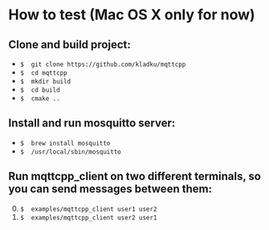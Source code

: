 How to test (Mac OS X only for now)
====

Clone and build project:
----
* `$  git clone https://github.com/kladku/mqttcpp`
* `$  cd mqttcpp`
* `$  mkdir build`
* `$  cd build`
* `$  cmake ..`

Install and run mosquitto server:
----
* `$  brew install mosquitto`
* `$  /usr/local/sbin/mosquitto`


Run mqttcpp_client on two different terminals, so you can send messages between them:
----
0. `$  examples/mqttcpp_client user1 user2`
0. `$  examples/mqttcpp_client user2 user1`
